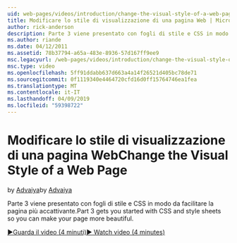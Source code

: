 ```yaml
---
uid: web-pages/videos/introduction/change-the-visual-style-of-a-web-page
title: Modificare lo stile di visualizzazione di una pagina Web | Microsoft Docs
author: rick-anderson
description: Parte 3 viene presentato con fogli di stile e CSS in modo da facilitare la pagina più accattivante.
ms.author: riande
ms.date: 04/12/2011
ms.assetid: 78b37794-a65a-483e-8936-57d167ff9ee9
msc.legacyurl: /web-pages/videos/introduction/change-the-visual-style-of-a-web-page
msc.type: video
ms.openlocfilehash: 5ff91ddabb637d663a4a14f26521d405bc78de71
ms.sourcegitcommit: 0f1119340e4464720cfd16d0ff15764746ea1fea
ms.translationtype: MT
ms.contentlocale: it-IT
ms.lasthandoff: 04/09/2019
ms.locfileid: "59398722"
---
```

# <a name="change-the-visual-style-of-a-web-page"></a><span data-ttu-id="8c351-103">Modificare lo stile di visualizzazione di una pagina Web</span><span class="sxs-lookup"><span data-stu-id="8c351-103">Change the Visual Style of a Web Page</span></span>

<span data-ttu-id="8c351-104">by [Advaiya](https://twitter.com/Advaiyasolns)</span><span class="sxs-lookup"><span data-stu-id="8c351-104">by [Advaiya](https://twitter.com/Advaiyasolns)</span></span>

<span data-ttu-id="8c351-105">Parte 3 viene presentato con fogli di stile e CSS in modo da facilitare la pagina più accattivante.</span><span class="sxs-lookup"><span data-stu-id="8c351-105">Part 3 gets you started with CSS and style sheets so you can make your page more beautiful.</span></span>

[<span data-ttu-id="8c351-106">&#9654;Guarda il video (4 minuti)</span><span class="sxs-lookup"><span data-stu-id="8c351-106">&#9654; Watch video (4 minutes)</span></span>](https://channel9.msdn.com/Blogs/ASP-NET-Site-Videos/change-the-visual-style-of-a-web-page)
